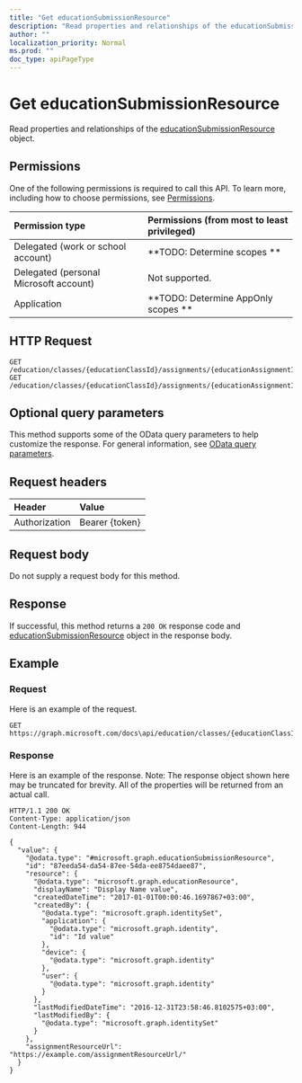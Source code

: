 ```yaml
---
title: "Get educationSubmissionResource"
description: "Read properties and relationships of the educationSubmissionResource object."
author: ""
localization_priority: Normal
ms.prod: ""
doc_type: apiPageType
---
```


# Get educationSubmissionResource

Read properties and relationships of the [educationSubmissionResource](../resources/educationsubmissionresource.md) object.

## Permissions
One of the following permissions is required to call this API. To learn more, including how to choose permissions, see [Permissions](/concepts/permissions-reference.md).

|Permission type|Permissions (from most to least privileged)|
|:---|:---|
|Delegated (work or school account)|**TODO: Determine scopes **|
|Delegated (personal Microsoft account)|Not supported.|
|Application|**TODO: Determine AppOnly scopes **|

## HTTP Request
<!-- {
  "blockType": "ignored"
}
-->
``` http
GET /education/classes/{educationClassId}/assignments/{educationAssignmentId}/submissions/{educationSubmissionId}/resources/{educationSubmissionResourceId}
GET /education/classes/{educationClassId}/assignments/{educationAssignmentId}/submissions/{educationSubmissionId}/submittedResources/{educationSubmissionResourceId}
```

## Optional query parameters
This method supports some of the OData query parameters to help customize the response. For general information, see [OData query parameters](/graph/query-parameters).

## Request headers
|Header|Value|
|:---|:---|
|Authorization|Bearer {token}|

## Request body
Do not supply a request body for this method.

## Response
If successful, this method returns a `200 OK` response code and [educationSubmissionResource](../resources/educationsubmissionresource.md) object in the response body.

## Example

### Request
Here is an example of the request.
<!-- {
  "blockType": "request",
  "name": "get_educationsubmissionresource"
}
-->
``` http
GET https://graph.microsoft.com/docs\api/education/classes/{educationClassId}/assignments/{educationAssignmentId}/submissions/{educationSubmissionId}/resources/{educationSubmissionResourceId}
```

### Response
Here is an example of the response. Note: The response object shown here may be truncated for brevity. All of the properties will be returned from an actual call.
<!-- {
  "blockType": "response",
  "truncated": true,
  "@odata.type": "microsoft.graph.educationSubmissionResource"
}
-->
``` http
HTTP/1.1 200 OK
Content-Type: application/json
Content-Length: 944

{
  "value": {
    "@odata.type": "#microsoft.graph.educationSubmissionResource",
    "id": "87eeda54-da54-87ee-54da-ee8754daee87",
    "resource": {
      "@odata.type": "microsoft.graph.educationResource",
      "displayName": "Display Name value",
      "createdDateTime": "2017-01-01T00:00:46.1697867+03:00",
      "createdBy": {
        "@odata.type": "microsoft.graph.identitySet",
        "application": {
          "@odata.type": "microsoft.graph.identity",
          "id": "Id value"
        },
        "device": {
          "@odata.type": "microsoft.graph.identity"
        },
        "user": {
          "@odata.type": "microsoft.graph.identity"
        }
      },
      "lastModifiedDateTime": "2016-12-31T23:58:46.8102575+03:00",
      "lastModifiedBy": {
        "@odata.type": "microsoft.graph.identitySet"
      }
    },
    "assignmentResourceUrl": "https://example.com/assignmentResourceUrl/"
  }
}
```

